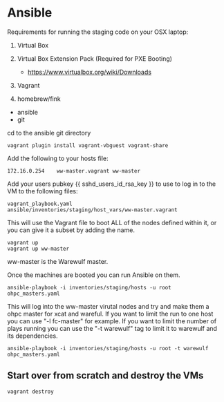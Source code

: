 # Ansible

Requirements for running the staging code on your OSX laptop:

1) Virtual Box

2) Virtual Box Extension Pack (Required for PXE Booting)
   - https://www.virtualbox.org/wiki/Downloads

2) Vagrant

3) homebrew/fink
  - ansible
  - git
  
cd to the ansible git directory

```
vagrant plugin install vagrant-vbguest vagrant-share
```

Add the following to your hosts file:

```
172.16.0.254    ww-master.vagrant ww-master
```

Add your users pubkey {{ sshd_users_id_rsa_key }} to use to log in to the VM to the following files:

```
vagrant_playbook.yaml
ansible/inventories/staging/host_vars/ww-master.vagrant
```

This will use the Vagrant file to boot ALL of the nodes defined within it, or you can give it a subset by adding the name.
```
vagrant up
vagrant up ww-master
```

ww-master is the Warewulf master.

Once the machines are booted you can run Ansible on them.

```
ansible-playbook -i inventories/staging/hosts -u root ohpc_masters.yaml
```

This will log into the ww-master virutal nodes and try and make them a ohpc master for xcat and wareful.
If you want to limit the run to one host you can use "-l fc-master" for example. If you want to limit the
number of plays running you can use the "-t warewulf" tag to limit it to warewulf and its dependencies.

```
ansible-playbook -i inventories/staging/hosts -u root -t warewulf ohpc_masters.yaml
```

## Start over from scratch and destroy the VMs

```
vagrant destroy
```
